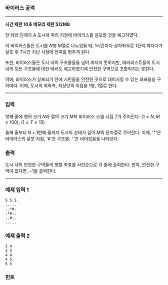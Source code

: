 ### 바이러스 공격
---
**시간 제한 10초 메모리 제한 512MB**  

한 테러 단체가 A 도시에 여러 지점에 바이러스를 살포할 것을 예고하였다.

이 바이러스들은 도시를 $N$행 $M$열로 나누었을 때, $1$시간마다 상하좌우로 $1$칸씩 퍼지다가 살포 후 $T$시간 지난 시점에 전파를 멈추게 된다.

또한, 바이러스들은 도시 내의 구조물들을 넘어 퍼지지 못하지만, 테러리스트들이 도시 내의 모든 구조물에 대한 테러도 예고하였기에 안전한 구역으로 포함되지는 못한다.

이에, 바이러스가 살포되기 전에 시민들을 안전한 곳으로 대피시킬 수 있는 좌표들을 구하여라. 이때, 도시의 최좌측, 최상단의 지점을 1행, 1열로 한다.

---

### 입력
첫째 줄에 행의 크기 $N$과 열의 크기 $M$와 바이러스 소멸 시점 $T$가 주어진다. $(1 \leq N, M \leq 100)$, $(1 \leq T \leq 15)$

둘째 줄부터 $N+1$번째 줄까지 도시의 상태가 길이 $M$의 문자열로 주어진다.
이때, '*'은 바이러스의 살포 지점, '#'은 구조물, '.'은 비어있음을 나타낸다.

### 출력
도시 내의 안전한 구역들의 행렬 좌표를 사전순으로 각 줄에 출력한다.
만약, 안전한 구역이 없다면, $-1$을 출력한다.

---

### 예제 입력 1
```
5 5 5
.....
..*#.
.*#..
..#..
.....
```
### 예제 출력 2
```
3 4
3 5
4 4
4 5
5 5
```

### 힌트


